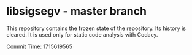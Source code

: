 # libsigsegv - master branch

This repository contains the frozen state of the repository.
Its history is cleared. It is used only for static code
analysis with Codacy.

Commit Time: 1715619565